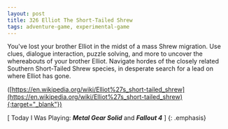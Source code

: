 ```yaml
---
layout: post
title: 326 Elliot The Short-Tailed Shrew
tags: adventure-game, experimental-game
---
```

You've lost your brother Elliot in the midst of a mass Shrew migration.  Use clues, dialogue interaction, puzzle solving, and more to uncover the whereabouts of your brother Elliot.  Navigate hordes of the closely related Southern Short-Tailed Shrew species, in desperate search for a lead on where Elliot has gone.

([https://en.wikipedia.org/wiki/Elliot%27s_short-tailed_shrew](https://en.wikipedia.org/wiki/Elliot%27s_short-tailed_shrew){:target="_blank"})

[ Today I Was Playing: ***Metal Gear Solid*** and ***Fallout 4*** ]
{: .emphasis}